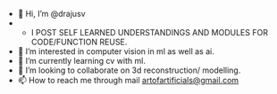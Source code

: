 - 👋 Hi, I’m @drajusv
- -  I POST SELF LEARNED UNDERSTANDINGS AND MODULES FOR CODE/FUNCTION REUSE.
- 👀 I’m interested in computer vision in ml as well as ai.
- 🌱 I’m currently learning cv with ml.
- 💞️ I’m looking to collaborate on 3d reconstruction/ modelling.
- 📫 How to reach me through mail artofartificials@gmail.com

<!---
drajusv/drajusv is a ✨ special ✨ repository because its `README.md` (this file) appears on your GitHub profile.
You can click the Preview link to take a look at your changes.
--->
